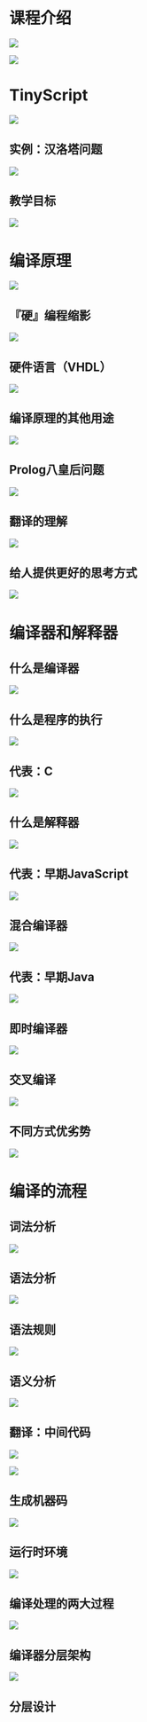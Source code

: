 # 课程介绍

![](image/Pasted%20image%2020220323235355.png)

![](image/Pasted%20image%2020220323235440.png)

# TinyScript

![](image/Pasted%20image%2020220323235631.png)

## 实例：汉洛塔问题

![](image/Pasted%20image%2020220323235724.png)

## 教学目标

![](image/Pasted%20image%2020220323235803.png)

# 编译原理

![](image/Pasted%20image%2020220323235923.png)

## 『硬』编程缩影

![](image/Pasted%20image%2020220324000023.png)

## 硬件语言（VHDL）

![](image/Pasted%20image%2020220324000112.png)

## 编译原理的其他用途

![](image/Pasted%20image%2020220324000217.png)

## Prolog八皇后问题

![](image/Pasted%20image%2020220324000252.png)

## 翻译的理解

![](image/Pasted%20image%2020220324000422.png)

## 给人提供更好的思考方式

![](image/Pasted%20image%2020220324000556.png)

# 编译器和解释器

## 什么是编译器

![](image/Pasted%20image%2020220324000638.png)

## 什么是程序的执行

![](image/Pasted%20image%2020220324000714.png)

## 代表：C

![](image/Pasted%20image%2020220324000804.png)

## 什么是解释器

![](image/Pasted%20image%2020220324000855.png)

## 代表：早期JavaScript

![](image/Pasted%20image%2020220324000928.png)

 ## 混合编译器

![](image/Pasted%20image%2020220324001010.png)

## 代表：早期Java

![](image/Pasted%20image%2020220324001128.png)

## 即时编译器

![](image/Pasted%20image%2020220324001246.png)

## 交叉编译

![](image/Pasted%20image%2020220324001312.png)

## 不同方式优劣势

![](image/Pasted%20image%2020220324001512.png)

# 编译的流程

## 词法分析

![](image/Pasted%20image%2020220324001639.png)

## 语法分析

![](image/Pasted%20image%2020220324001754.png)

## 语法规则

![](image/Pasted%20image%2020220324002019.png)

## 语义分析

![](image/Pasted%20image%2020220324002202.png)

## 翻译：中间代码

![](image/Pasted%20image%2020220324002452.png)

![](image/Pasted%20image%2020220324002503.png)

## 生成机器码

![](image/Pasted%20image%2020220324002634.png)

## 运行时环境

![](image/Pasted%20image%2020220324002747.png)

## 编译处理的两大过程

![](image/Pasted%20image%2020220324002851.png)

## 编译器分层架构

![](image/Pasted%20image%2020220324002935.png)

## 分层设计

